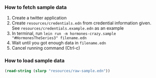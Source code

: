 ### How to fetch sample data
1. Create a twitter application
2. Create `resources/credentials.edn` from credential information given. See `resources/credentials.example.edn` as an example
3. In terminal, run `lein run -m hormones-crazy.sample "#HormonesTheSeries3" filename.edn`
4. Wait until you got enough data in `filename.edn`
5. Cancel running command (Ctrl-c)

### How to load sample data
```clojure
(read-string (slurp "resources/raw-sample.edn"))
```